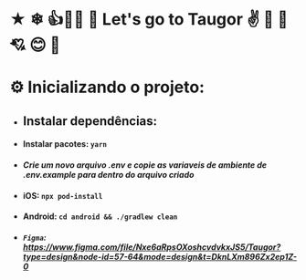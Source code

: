 # ★ ❄ 👍🚀🌺 🌟 Let's go to Taugor ✌ 💙 🌈 💘 😊 💟

# ⚙ Inicializando o projeto:

- ## Instalar dependências:
- #### Instalar pacotes: `yarn`
- #### _Crie um novo arquivo .env e copie as variaveis de ambiente de .env.example para dentro do arquivo criado_
- #### iOS: `npx pod-install`
- #### Android: `cd android && ./gradlew clean`
- ##### `Figma`: https://www.figma.com/file/Nxe6aRpsOXoshcvdvkxJS5/Taugor?type=design&node-id=57-64&mode=design&t=DknLXm896Zx2ep1Z-0
